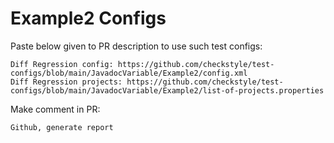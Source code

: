 # Example2 Configs
Paste below given to PR description to use such test configs:
```
Diff Regression config: https://github.com/checkstyle/test-configs/blob/main/JavadocVariable/Example2/config.xml
Diff Regression projects: https://github.com/checkstyle/test-configs/blob/main/JavadocVariable/Example2/list-of-projects.properties
```
Make comment in PR:
```
Github, generate report
```
